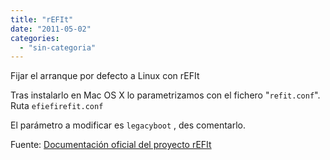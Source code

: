 ```yaml
---
title: "rEFIt"
date: "2011-05-02"
categories: 
  - "sin-categoria"
---
```


Fijar el arranque por defecto a Linux con rEFIt

Tras instalarlo en Mac OS X lo parametrizamos con el fichero "`refit.conf`". Ruta `efiefirefit.conf`

El parámetro a modificar es `legacyboot` , des comentarlo.

Fuente: [Documentación oficial del proyecto rEFIt](https://refit.sourceforge.net/doc/c3s3_config.html)
